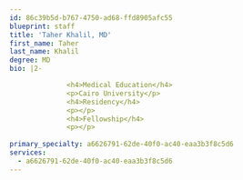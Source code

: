 ```yaml
---
id: 86c39b5d-b767-4750-ad68-ffd8905afc55
blueprint: staff
title: 'Taher Khalil, MD'
first_name: Taher
last_name: Khalil
degree: MD
bio: |2-

              <h4>Medical Education</h4>
              <p>Cairo University</p>
              <h4>Residency</h4>
              <p></p>
              <h4>Fellowship</h4>
              <p></p>
          
primary_specialty: a6626791-62de-40f0-ac40-eaa3b3f8c5d6
services:
  - a6626791-62de-40f0-ac40-eaa3b3f8c5d6
---
```

